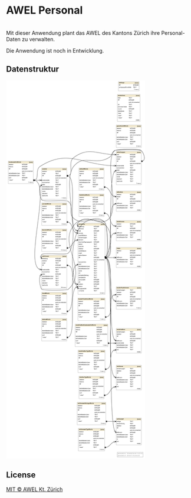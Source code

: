 # AWEL Personal

<br/>
Mit dieser Anwendung plant das AWEL des Kantons Zürich ihre Personal-Daten zu verwalten.

Die Anwendung ist noch in Entwicklung.

## Datenstruktur
![Datenstruktur](./app/etc/awel-personal-structure.png)




## License
[MIT © AWEL Kt. Zürich](./README.md)
